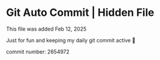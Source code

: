 # Git Auto Commit | Hidden File

This file was added Feb 12, 2025

Just for fun and keeping my daily git commit active 🤪

commit number: 2654972
